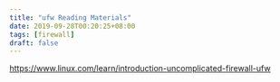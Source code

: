 ```yaml
---
title: "ufw Reading Materials"
date: 2019-09-28T00:20:25+08:00
tags: [firewall]
draft: false
---
```


https://www.linux.com/learn/introduction-uncomplicated-firewall-ufw
